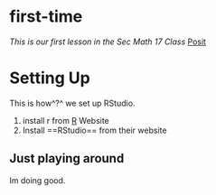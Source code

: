 # first-time
*This is our first lesson in the Sec Math 17 Class*
[Posit](https://Posit.co)

# Setting Up

This is how^?^ we set up RStudio.

1. install r from [R](www.r-project.org) Website
2. Install ==RStudio== from their website

## Just playing around

Im doing good.
